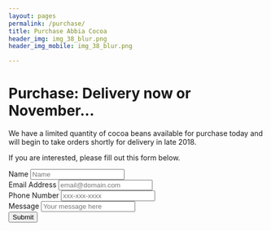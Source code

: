 ```yaml
---
layout: pages
permalink: /purchase/
title: Purchase Abbia Cocoa
header_img: img_38_blur.png
header_img_mobile: img_38_blur.png

---
```


<h1 class="is-uppercase is-size-1"><span>Purchase:</span> Delivery now or November...</h1>
We have a limited quantity of cocoa beans available for purchase today and will begin to take orders shortly for delivery in late 2018. 

If you are interested, please fill out this form below.


<form action="https://formspree.io/mdgelpox" method="POST" id="contact_form">
  <label>Name</label> <input type="text" name="_name" placeholder="Name" class="form-control"><br>
  <label>Email Address</label> <input type="email" name="_replyto" placeholder="email@domain.com" class="form-control"><br>
  <label>Phone Number</label>
  <input type="tel" name="_telephone" class="form-control" placeholder="xxx-xxx-xxxx"><br>
      <label>Message</label>
      <input type="text" name="_message" class="form-control" rows="6" placeholder="Your message here"><br>
      <input type="hidden" name="save" value="contact">
      <input type="submit" class="button is-outlined btn-default" value="Submit"></button>
  <input type="hidden" name="_subject" value="New submission!">
  <input type="hidden" name="_next" value="{{ site.github.url }}">
  <input type="text" name="_gotcha" style="display:none">
    </form>

